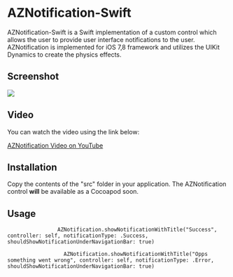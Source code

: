 <h1>AZNotification-Swift</h1>

<p>
AZNotification-Swift is a Swift implementation of a custom control which allows the user to provide user interface notifications to the user. AZNotification is implemented for iOS 7,8 framework and utilizes the UIKit Dynamics to create the physics effects. 
</p>

<h2>Screenshot</h2>

<img src="http://www.highoncoding.com/articleimages/AZNotification_002.png"/>

<h2>Video</h2>

<p>
You can watch the video using the link below:

<a href="https://www.youtube.com/watch?v=6hgL-ZWTYg8&feature=youtu.be">AZNotification Video on YouTube</a>
</p>

<h2>Installation</h2>

Copy the contents of the "src" folder in your application. The AZNotification control <b>will</b> be available as a Cocoapod soon. 

<h2>Usage</h2>

```
                AZNotification.showNotificationWithTitle("Success", controller: self, notificationType: .Success, shouldShowNotificationUnderNavigationBar: true)
 
                  AZNotification.showNotificationWithTitle("Opps something went wrong", controller: self, notificationType: .Error, shouldShowNotificationUnderNavigationBar: true)
 

```
